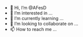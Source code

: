 - 👋 Hi, I’m @AFesD
- 👀 I’m interested in ...
- 🌱 I’m currently learning ...
- 💞️ I’m looking to collaborate on ...
- 📫 How to reach me ...

<!---
AFesD/AFesD is a ✨ special ✨ repository because its `README.md` (this file) appears on your GitHub profile.
You can click the Preview link to take a look at your changes.
--->
